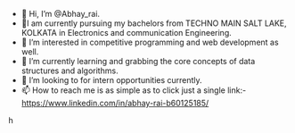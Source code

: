 - 👋 Hi, I’m @Abhay_rai.
- 🌱I am currently pursuing my bachelors from TECHNO MAIN SALT LAKE, KOLKATA in Electronics and communication Engineering.
- 👀 I’m interested in competitive programming and web development as well.
- 🌱 I’m currently learning and grabbing the core concepts of data structures and algorithms.
- 💞️ I’m looking to for intern opportunities currently.
- 📫 How to reach me is as simple as to click just a single link:-https://www.linkedin.com/in/abhay-rai-b60125185/

<!---
Abhayrai788/Abhayrai788 is a ✨ special ✨ repository because its `README.md` (this file) appears on your GitHub profile.
You can click the Preview link to take a look at your changes.
--->



h
